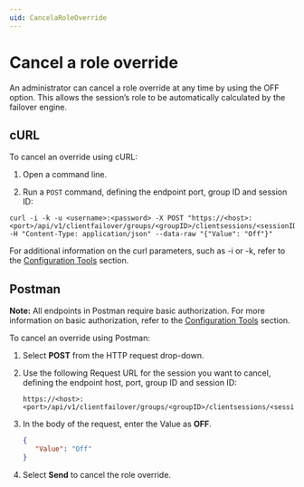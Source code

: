 ```yaml
---
uid: CancelaRoleOverride
---
```


# Cancel a role override

An administrator can cancel a role override at any time by using the OFF option. This allows the session’s role to be automatically calculated by the failover engine.

## cURL

To cancel an override using cURL:

1. Open a command line.

2. Run a `POST` command, defining the endpoint port, group ID and session ID:

```
curl -i -k -u <username>:<password> -X POST "https://<host>:<port>/api/v1/clientfailover/groups/<groupID>/clientsessions/<sessionID>/roleoverride" -H "Content-Type: application/json" --data-raw "{"Value": "Off"}"
```

For additional information on the curl parameters, such as -i or -k, refer to the [Configuration Tools](xref:ConfigurationTools) section.

## Postman

**Note:** All endpoints in Postman require basic authorization. For more information on basic authorization, refer to the [Configuration Tools](xref:ConfigurationTools) section.

To cancel an override using Postman:

1. Select **POST** from the HTTP request drop-down.

2. Use the following Request URL for the session you want to cancel, defining the endpoint host, port, group ID and session ID:

   ```
   https://<host>:<port>/api/v1/clientfailover/groups/<groupID>/clientsessions/<sessionID>/roleoverride
   ```

3. In the body of the request, enter the Value as **OFF**.

   ```json
   {
      "Value": "Off"
   }
   ```

4. Select **Send** to cancel the role override. 
